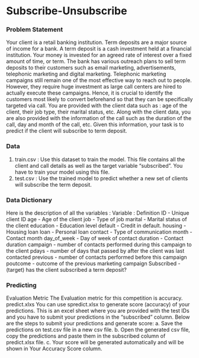 # Subscribe-Unsubscribe

### Problem Statement
Your client is a retail banking institution. Term deposits are a major source
of income for a bank.
A term deposit is a cash investment held at a financial institution. Your
money is invested for an agreed rate of interest over a fixed amount of
time, or term.
The bank has various outreach plans to sell term deposits to their
customers such as email marketing, advertisements, telephonic marketing
and digital marketing.
Telephonic marketing campaigns still remain one of the most effective way
to reach out to people. However, they require huge investment as large call
centers are hired to actually execute these campaigns. Hence, it is crucial
to identify the customers most likely to convert beforehand so that they can
be specifically targeted via call.
You are provided with the client data such as : age of the client, their job
type, their marital status, etc. Along with the client data, you are also
provided with the information of the call such as the duration of the call, day
and month of the call, etc. Given this information, your task is to predict if
the client will subscribe to term deposit.

### Data
1. train.csv : Use this dataset to train the model. This file contains all the
client and call details as well as the target variable “subscribed”. You have
to train your model using this file.
2. test.csv : Use the trained model to predict whether a new set of clients
will subscribe the term deposit.

### Data Dictionary
Here is the description of all the variables :
Variable : Definition
ID - Unique client ID
age - Age of the client
job - Type of job
marital - Marital status of the client
education - Education level
default - Credit in default.
housing - Housing loan
loan - Personal loan
contact - Type of communication
month - Contact month
day_of_week - Day of week of contact
duration - Contact duration
campaign - number of contacts performed during this
campaign to the client
pdays - number of days that passed by after the client
was last contacted
previous - number of contacts performed before this
campaign
poutcome - outcome of the previous marketing campaign
Subscribed - (target) has the client subscribed a term deposit?

### Predicting
Evaluation Metric
The Evaluation metric for this competition is accuracy.
predict.xlxs
You can use spredict.xlsx to generate score (accuracy) of your
predictions.
This is an excel sheet where you are provided with the test IDs and you
have to submit your predictions in the “subscribed” column. Below are the
steps to submit your predictions and generate score:
a. Save the predictions on test.csv file in a new csv file.
b. Open the generated csv file, copy the predictions and paste them in the
subscribed column of predict.xlsx file.
c. Your score will be generated automatically and will be shown in Your
Accuracy Score column.
